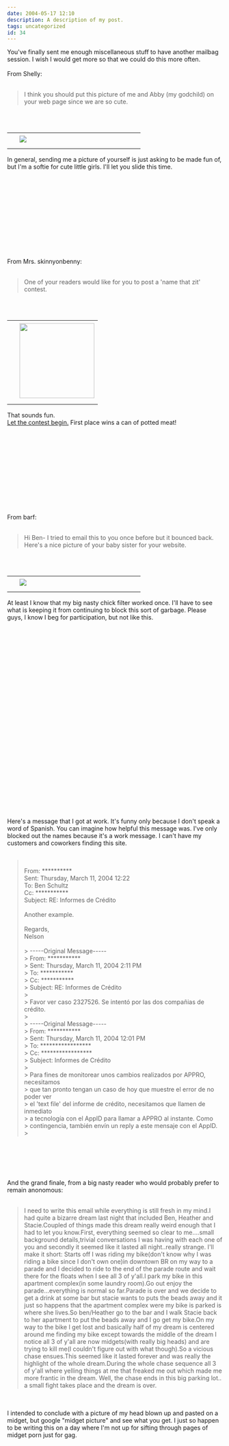```yaml
---
date: 2004-05-17 12:10
description: A description of my post.
tags: uncategorized
id: 34
---
```

You've finally sent me enough miscellaneous stuff to have another mailbag session.  I wish I would get more so that we could do this more often.<br />
<br />
From Shelly:<br />
<br />
<blockquote>I think you should put this picture of me and Abby (my godchild) on your web page since we are so cute. </blockquote><br />
<br />
<table cellpadding=0 cellspacing=0 border=0 align="left"><tr><td width=5 rowspan=2><spacer type=block width=5 height=1></td><td width=275><img src="/img/shelly_abby.jpg"  aborder=0 vspace=4></td></tr><tr><td width=275><font face="verdana, arial, geneva" size=1 color=#666666><b></b></font></td></tr></table><br />
<br />
In general, sending me a picture of yourself is just asking to be made fun of, but I'm a softie for cute little girls.  I'll let you slide this time.<br />
<br />
<BR><BR><BR><BR><BR><BR><BR><BR><BR><br />
<br />
From Mrs. skinnyonbenny:<br />
<br />
<blockquote>One of your readers would like for you to post a 'name that zit' contest.</blockquote><br />
<br />
<table cellpadding=0 cellspacing=0 border=0 align=right><tr><td width=5 rowspan=2><spacer type=block width=5 height=1></td><td ><img width=175 src="/img/namethatzit.jpg" aborder=0 vspace=4></td></tr><tr><td ><font face="verdana, arial, geneva" size=1 color=#666666><b></b></font></td></tr></table><br />
<br />
That sounds fun. <br />
<a href="http://theskinnyonbenny.com/stl-web/bulletin/bb/viewforum.php?f=4" target="_blank" class="mainbox">Let the contest begin.</a>  First place wins a can of potted meat!<br />
<br />
<BR><BR><BR><BR><BR><BR><BR><BR><BR><br />
<br />
From barf:<br />
<br />
<blockquote>Hi Ben- I tried to email this to you once before but it bounced back.  Here's a nice picture of your baby sister for your website. </blockquote><br />
<br />
<table cellpadding=0 cellspacing=0 border=0 align=right><tr><td width=5 rowspan=2><spacer type=block width=5 height=1></td><td width=275><img src="/img/SarahTheFatChick.JPG"  aborder=0 vspace=4></td></tr><tr><td width=275><font face="verdana, arial, geneva" size=1 color=#666666><b></b></font></td></tr></table><br />
<br />
At least I know that my big nasty chick filter worked once.  I'll have to see what is keeping it from continuing to block this sort of garbage.  Please guys, I know I beg for participation, but not like this.<br />
<br />
<br />
<br />
<BR><BR><BR><BR><BR><BR><BR><BR><BR><BR><BR><BR><BR><BR><BR><BR><BR><BR><BR><BR><BR><BR><br />
<br />
Here's a message that I got at work.  It's funny only because I don't speak a word of Spanish.  You can imagine how helpful this message was.  I've only blocked out the names because it's a work message.  I can't have my customers and coworkers finding this site.<br />
<br />
<blockquote><br />
From: **********<br />
Sent: Thursday, March 11, 2004 12:22 <br />
To: Ben Schultz <br />
Cc: ***********<br />
Subject: RE: Informes de Crédito <br />
<br />
Another example. <br />
<br />
Regards, <br />
Nelson <br />
<br />
>  -----Original Message----- <br />
> From:         ***********<br />
> Sent: Thursday, March 11, 2004 2:11 PM <br />
> To:   *********** <br />
> Cc:   *********** <br />
> Subject:      RE: Informes de Crédito <br />
> <br />
> Favor ver caso 2327526. Se intentó por las dos compañias de crédito. <br />
> <br />
>  -----Original Message----- <br />
> From:         ***********  <br />
> Sent: Thursday, March 11, 2004 12:01 PM <br />
> To:   *****************<br />
> Cc:   *****************<br />
> Subject:      Informes de Crédito <br />
> <br />
> Para fines de monitorear unos cambios realizados por APPRO, necesitamos <br />
> que tan pronto tengan un caso de hoy que muestre el error de no poder ver <br />
> el 'text file' del informe de crédito, necesitamos que llamen de inmediato <br />
> a tecnología con el AppID para llamar a APPRO al instante. Como <br />
> contingencia, también envín un reply a este mensaje con el AppID. <br />
> <br />
 </blockquote><br />
<br />
<br />
<br />
<br />
And the grand finale, from a big nasty reader who would probably prefer to remain anonomous:<br />
<br />
<blockquote>I need to write this email while everything is still fresh in my mind.I had quite a bizarre dream last night that included Ben, Heather and Stacie.Coupled of things made this dream really weird enough that I had to let you know.First, everything seemed so clear to me....small background details,trivial conversations I was having with each one of you and secondly it seemed like it lasted all night..really strange. I'll make it short: Starts off I was riding my bike(don't know why I was riding a bike since I don't own one)in downtown BR on my way to a parade and I decided to ride to the end of the parade route and wait there for the floats when I see all 3 of y'all.I park my bike in this apartment complex(in some laundry room).Go out enjoy the parade...everything is normal so far.Parade is over and we decide to get a drink at some bar but stacie wants to puts the beads away and it just so happens that the apartment complex were my bike is parked is where she lives.So ben/Heather go to the bar and I walk Stacie back to her apartment to put the beads away and I go get my bike.On my way to the bike I get lost and basically half of my dream is centered around me finding my bike except towards the middle of the dream I notice all 3 of y'all are now midgets(with really big heads) and are trying to kill me(I couldn't figure out with what though).So a vicious chase ensues.This seemed like it lasted forever and was really the highlight of the whole dream.During the whole chase sequence all 3 of y'all where yelling things at me that freaked me out which made me more frantic in the dream. Well, the chase ends in this big parking lot.. a small fight takes place and the dream is over. </blockquote><br />
<br />
I intended to conclude with a picture of my head blown up and pasted on a midget, but google "midget picture" and see what you get.  I just so happen to be writing this on a day where I'm not up for sifting through pages of midget porn just for gag.<br />
<br />
<br />
<br />

